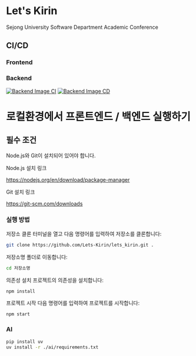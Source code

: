 # Let's Kirin
Sejong University Software Department Academic Conference

## CI/CD

### Frontend

### Backend
[![Backend Image CI](https://github.com/Lets-Kirin/lets_kirin/actions/workflows/backend_ci.yml/badge.svg)](https://github.com/Lets-Kirin/lets_kirin/actions/workflows/backend_ci.yml)
[![Backend Image CD](https://github.com/Lets-Kirin/lets_kirin/actions/workflows/backend_cd.yml/badge.svg)](https://github.com/Lets-Kirin/lets_kirin/actions/workflows/backend_cd.yml)

# 로컬환경에서 프론트엔드 / 백엔드 실행하기

## 필수 조건

Node.js와 Git이 설치되어 있어야 합니다.

Node.js 설치 링크

https://nodejs.org/en/download/package-manager

Git 설치 링크

https://git-scm.com/downloads

### 실행 방법

저장소 클론 터미널을 열고 다음 명령어를 입력하여 저장소를 클론합니다:

```zsh
git clone https://github.com/Lets-Kirin/lets_kirin.git .
```

저장소명 폴더로 이동합니다:

```zsh
cd 저장소명
```

의존성 설치 프로젝트의 의존성을 설치합니다:

```zsh
npm install
```

프로젝트 시작 다음 명령어를 입력하여 프로젝트를 시작합니다:

```zsh
npm start
```

### AI
```bash
pip install uv
uv install -r ./ai/requirements.txt
```